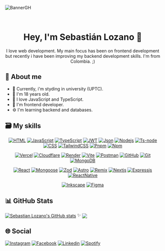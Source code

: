 ![BannerGH](https://github.com/user-attachments/assets/887009d8-68a8-4970-97c2-b4ceec5df95b)

<br/>
<h1 align="center">Hey, I'm Sebastián Lozano 👋</h1>
<p align="center">I love web development. My main focus has been on frontend development but recently i have been improving my backend development skills. I'm from Colombia. ;)</p>

## 🍂 About me

- 📓 Currently, i'm styding in university (UPTC).
- 🌿 I'm 18 years old.
- 🧡 I love JavaScript and TypeScript.
- 🎨 I'm frontend developer.
- ⚙️ I'm learning backend and databases.

## 🗃️ My skills
<div align="center">
  
  [![HTML](https://img.shields.io/badge/Code-HTML-E46624?style=for-the-badge&logo=html5&logoColor=white&labelColor=222222)](https://github.com/SebastianL-dev/)
  [![JavaScript](https://img.shields.io/badge/Code-JavaScript-ffd800?style=for-the-badge&logo=javascript&logoColor=white&labelColor=222222)](https://github.com/SebastianL-dev/)
  [![TypeScript](https://img.shields.io/badge/Code-TypeScript-0175C9?style=for-the-badge&logo=typescript&logoColor=white&labelColor=222222)](https://github.com/SebastianL-dev/)
  [![JWT](https://img.shields.io/badge/Code-JWT-00EAE0?style=for-the-badge&logo=jsonwebtokens&logoColor=white&labelColor=222222)](https://github.com/SebastianL-dev/)
  [![Json](https://img.shields.io/badge/Code-Json-101010?style=for-the-badge&logo=json&logoColor=white&labelColor=222222)](https://github.com/SebastianL-dev/)
  [![Nodejs](https://img.shields.io/badge/Code-Nodejs-509941?style=for-the-badge&logo=node.js&logoColor=white&labelColor=222222)](https://github.com/SebastianL-dev/)
  [![Ts-node](https://img.shields.io/badge/Code-TsNode-0175C9?style=for-the-badge&logo=ts-node&logoColor=white&labelColor=222222)](https://github.com/SebastianL-dev/)
  [![CSS](https://img.shields.io/badge/Styles-CSS-0396DE?style=for-the-badge&logo=css3&logoColor=white&labelColor=222222)](https://github.com/SebastianL-dev/)
  [![TailwindCSS](https://img.shields.io/badge/Styles-TailwindCSS-3ABBF7?style=for-the-badge&logo=tailwindcss&logoColor=white&labelColor=222222)](https://github.com/SebastianL-dev/)
  [![Pnpm](https://img.shields.io/badge/Packages-pnpm-F1A701?style=for-the-badge&logo=pnpm&logoColor=white&labelColor=222222)](https://github.com/SebastianL-dev/)
  [![Npm](https://img.shields.io/badge/Packages-npm-C03534?style=for-the-badge&logo=npm&logoColor=white&labelColor=222222)](https://github.com/SebastianL-dev/)

  [![Vercel](https://img.shields.io/badge/Deployment-Vercel-000000?style=for-the-badge&logo=vercel&logoColor=white&labelColor=222222)](https://github.com/SebastianL-dev/)
  [![Cloudflare](https://img.shields.io/badge/Deployment-Cloudflare-EB7C1F?style=for-the-badge&logo=cloudflare&logoColor=white&labelColor=222222)](https://github.com/SebastianL-dev/)
  [![Render](https://img.shields.io/badge/Deployment-Render-101010?style=for-the-badge&logo=render&logoColor=white&labelColor=222222)](https://github.com/SebastianL-dev/)
  [![Vite](https://img.shields.io/badge/Tool-Vite-AB40F6?style=for-the-badge&logo=vite&logoColor=white&labelColor=222222)](https://github.com/SebastianL-dev/)
  [![Postman](https://img.shields.io/badge/Tool-Postman-F56933?style=for-the-badge&logo=postman&logoColor=white&labelColor=222222)](https://github.com/SebastianL-dev/)
  [![GitHub](https://img.shields.io/badge/Tool-Github-101010?style=for-the-badge&logo=github&logoColor=white&labelColor=222222)](https://github.com/SebastianL-dev/)
  [![Git](https://img.shields.io/badge/Tool-Git-E94E31?style=for-the-badge&logo=git&logoColor=white&labelColor=222222)](https://github.com/SebastianL-dev/)
  [![MongoDB](https://img.shields.io/badge/DataBase-MongoDB-4FAD40?style=for-the-badge&logo=mongodb&logoColor=white&labelColor=222222)](https://github.com/SebastianL-dev/)
  
  [![React](https://img.shields.io/badge/Library-React-00D1F7?style=for-the-badge&logo=react&logoColor=white&labelColor=222222)](https://github.com/SebastianL-dev/)
  [![Mongoose](https://img.shields.io/badge/Library-Mongoose-4FAD40?style=for-the-badge&logo=mongoose&logoColor=white&labelColor=222222)](https://github.com/SebastianL-dev/)
  [![Zod](https://img.shields.io/badge/Library-Zod-2769AF?style=for-the-badge&logo=zod&logoColor=white&labelColor=222222)](https://github.com/SebastianL-dev/)
  [![Astro](https://img.shields.io/badge/Framework-Astro-E43DE2?style=for-the-badge&logo=astro&logoColor=white&labelColor=222222)](https://github.com/SebastianL-dev/)
  [![Remix](https://img.shields.io/badge/Framework-Remix-101010?style=for-the-badge&logo=remix&logoColor=white&labelColor=222222)](https://github.com/SebastianL-dev/)
  [![Nextjs](https://img.shields.io/badge/Framework-Next-000000?style=for-the-badge&logo=next.js&logoColor=white&labelColor=222222)](https://github.com/SebastianL-dev/)
  [![Expressjs](https://img.shields.io/badge/Framework-Express-ffd800?style=for-the-badge&logo=express&logoColor=white&labelColor=222222)](https://github.com/SebastianL-dev/)
  [![ReactNative](https://img.shields.io/badge/Framework-ReactNative-00D1F7?style=for-the-badge&logo=react&logoColor=white&labelColor=222222)](https://github.com/SebastianL-dev/)
  
  [![Inkscape](https://img.shields.io/badge/Design-InkScape-101010?style=for-the-badge&logo=inkscape&logoColor=white&labelColor=222222)](https://github.com/SebastianL-dev/)
  [![Figma](https://img.shields.io/badge/Design-Figma-9D56F7?style=for-the-badge&logo=figma&logoColor=white&labelColor=222222)](https://github.com/SebastianL-dev/)

</div>

## 📊 GitHub Stats

<a href="https://github.com/sebastianl-dev"><img align="center" src="https://github-readme-stats.vercel.app/api?username=sebastianl-dev&show_icons=true&include_all_commits=true&theme=ayu-mirage&hide_border=true" alt="Sebastian Lozano's GitHub stats" /></a> ✨ <a href="https://github.com/sebastianl-dev/"><img align="center" src="https://github-readme-stats.vercel.app/api/top-langs/?username=sebastianl-dev&layout=compact&theme=ayu-mirage&hide_border=true" /></a>

## 🌐 Social
[![Instagram](https://img.shields.io/badge/Instagram-F301A7?style=for-the-badge&logo=instagram&logoColor=white&labelColor=222222)](https://www.instagram.com/sebastianl_dev/)
[![Facebook](https://img.shields.io/badge/Facebook-0866FF?style=for-the-badge&logo=facebook&logoColor=white&labelColor=222222)](https://www.facebook.com/profile.php?id=100075386744152)
[![Linkedin](https://img.shields.io/badge/Linkedin-0A66C2?style=for-the-badge&logo=logmein&logoColor=white&labelColor=222222)](www.linkedin.com/in/sebastián-fernando-lozano-512ab933a)
[![Spotify](https://img.shields.io/badge/Spotify-1ED760?style=for-the-badge&logo=spotify&logoColor=white&labelColor=222222)](https://open.spotify.com/user/31smepsq2m5jx4zfom6rg64o4g4m?si=1b525720582640d3)

